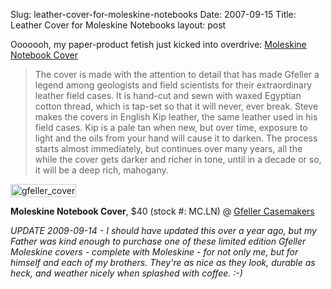 Slug: leather-cover-for-moleskine-notebooks
Date: 2007-09-15
Title: Leather Cover for Moleskine Notebooks
layout: post

Ooooooh, my paper-product fetish just kicked into overdrive: [Moleskine Notebook Cover](http://www.kk.org/cooltools/archives/001883.php)

>The cover is made with the attention to detail that has made Gfeller a legend among geologists and field scientists for their extraordinary leather field cases. It is hand-cut and sewn with waxed Egyptian cotton thread, which is tap-set so that it will never, ever break. Steve makes the covers in English Kip leather, the same leather used in his field cases. Kip is a pale tan when new, but over time, exposure to light and the oils from your hand will cause it to darken. The process starts almost immediately, but continues over many years, all the while the cover gets darker and richer in tone, until in a decade or so, it will be a deep rich, mahogany.

<img  alt="gfeller_cover" class="at-xid-6a010534988cd3970b0120a5b36777970c " src="https://steveivy.typepad.com/.a/6a010534988cd3970b0120a5b36777970c-pi" style="padding:1px; border: 1px solid #ccc;" />

**Moleskine Notebook Cover**, $40 (stock #: MC.LN) @ [Gfeller Casemakers](http://www.gfellercasemakers.com/)

*UPDATE 2009-09-14 - I should have updated this over a year ago, but my Father was kind enough to purchase one of these limited edition Gfeller Moleskine covers - complete with Moleskine - for not only me, but for himself and each of my brothers. They're as nice as they look, durable as heck, and weather nicely when splashed with coffee. :-)*
